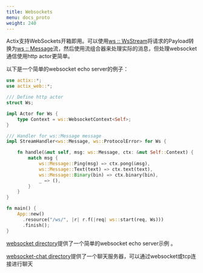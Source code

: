 ```yaml
---
title: Websockets
menu: docs_proto
weight: 240
---
```


Actix支持WebSockets开箱即用。可以使用[ws :: WsStream](https://actix.rs/actix-web/actix_web/ws/struct.WsStream.html)将请求的Payload转换为[ws :: Message](https://actix.rs/actix-web/actix_web/ws/enum.Message.html)流，然后使用流组合器来处理实际的消息，但处理websocket通信使用http actor更简单。

以下是一个简单的websocket echo server的例子：

```rust
use actix::*;
use actix_web::*;

/// Define http actor
struct Ws;

impl Actor for Ws {
    type Context = ws::WebsocketContext<Self>;
}

/// Handler for ws::Message message
impl StreamHandler<ws::Message, ws::ProtocolError> for Ws {

    fn handle(&mut self, msg: ws::Message, ctx: &mut Self::Context) {
        match msg {
            ws::Message::Ping(msg) => ctx.pong(&msg),
            ws::Message::Text(text) => ctx.text(text),
            ws::Message::Binary(bin) => ctx.binary(bin),
            _ => (),
        }
    }
}

fn main() {
    App::new()
      .resource("/ws/", |r| r.f(|req| ws::start(req, Ws)))
      .finish();
}
```

[websocket directory](https://github.com/actix/examples/tree/master/websocket/)提供了一个简单的websocket echo server示例 。

[websocket-chat directory](https://github.com/actix/examples/tree/master/websocket-chat/)提供了一个聊天服务器，可以通过websocket或tcp连接进行聊天
